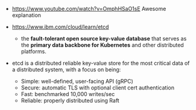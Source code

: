* https://www.youtube.com/watch?v=OmphHSaO1sE Awesome explanation

* https://www.ibm.com/cloud/learn/etcd
  * the **fault-tolerant open source key-value database** that serves as the **primary data backbone for Kubernetes** and other distributed platforms.

* etcd is a distributed reliable key-value store for the most critical data of a distributed system, with a focus on being:
  * Simple: well-defined, user-facing API (gRPC)
  * Secure: automatic TLS with optional client cert authentication
  * Fast: benchmarked 10,000 writes/sec
  * Reliable: properly distributed using Raft
